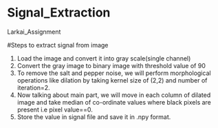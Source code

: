 # Signal_Extraction
Larkai_Assignment<br>

#Steps to extract signal from image<br>
1. Load the image and convert it into gray scale(single channel)
2. Convert the gray image to binary image with threshold value of 90
3. To remove the salt and pepper noise, we will perform morphological operations like dilation by taking kernel size of (2,2) and number of iteration=2.
4. Now talking about main part, we will move in each column of dilated image and take median of co-ordinate values where black pixels are present i.e pixel value==0.
5. Store the value in signal file and save it in .npy format.
